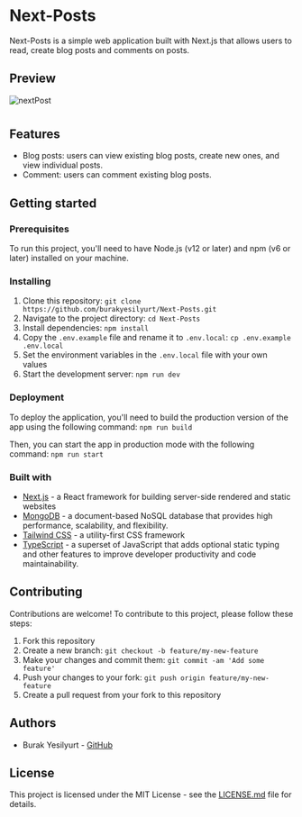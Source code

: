 # Next-Posts

Next-Posts is a simple web application built with Next.js that allows users to read, create blog posts and comments on posts.

## Preview
![nextPost](https://user-images.githubusercontent.com/76653369/236794736-7235c365-39c9-472e-853d-507b13dd1b3a.gif)
#
## Features

- Blog posts: users can view existing blog posts, create new ones, and view individual posts.
- Comment: users can comment existing blog posts.

## Getting started

### Prerequisites

To run this project, you'll need to have Node.js (v12 or later) and npm (v6 or later) installed on your machine.

### Installing

1. Clone this repository: `git clone https://github.com/burakyesilyurt/Next-Posts.git`
2. Navigate to the project directory: `cd Next-Posts`
3. Install dependencies: `npm install`
4. Copy the `.env.example` file and rename it to `.env.local`: `cp .env.example .env.local`
5. Set the environment variables in the `.env.local` file with your own values
6. Start the development server: `npm run dev`


### Deployment

To deploy the application, you'll need to build the production version of the app using the following command: 
`npm run build`

Then, you can start the app in production mode with the following command: `npm run start`

### Built with

- [Next.js](https://nextjs.org/) - a React framework for building server-side rendered and static websites
- [MongoDB](https://www.mongodb.com/) - a document-based NoSQL database that provides high performance, scalability, and flexibility.
- [Tailwind CSS](https://tailwindcss.com/) - a utility-first CSS framework
- [TypeScript](https://www.typescriptlang.org/) - a superset of JavaScript that adds optional static typing and other features to improve developer productivity and code maintainability.


## Contributing

Contributions are welcome! To contribute to this project, please follow these steps:

1. Fork this repository
2. Create a new branch: `git checkout -b feature/my-new-feature`
3. Make your changes and commit them: `git commit -am 'Add some feature'`
4. Push your changes to your fork: `git push origin feature/my-new-feature`
5. Create a pull request from your fork to this repository

## Authors

- Burak Yesilyurt - [GitHub](https://github.com/burakyesilyurt)

## License

This project is licensed under the MIT License - see the [LICENSE.md](LICENSE.md) file for details.
